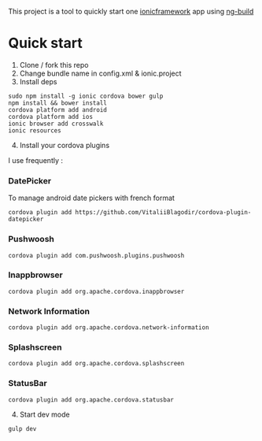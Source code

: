 This project is a tool to quickly start one [ionicframework](http://ionicframework.com/) app using [ng-build](https://github.com/izeau/ng-build)

# Quick start

1. Clone / fork this repo
2. Change bundle name in config.xml & ionic.project
3. Install deps

````
sudo npm install -g ionic cordova bower gulp
npm install && bower install
cordova platform add android
cordova platform add ios
ionic browser add crosswalk
ionic resources
````

4. Install your cordova plugins

I use frequently :

### DatePicker

To manage android date pickers with french format

``````
cordova plugin add https://github.com/VitaliiBlagodir/cordova-plugin-datepicker
``````

### Pushwoosh

``````
cordova plugin add com.pushwoosh.plugins.pushwoosh
``````

### Inappbrowser

``````
cordova plugin add org.apache.cordova.inappbrowser
``````

### Network Information

``````
cordova plugin add org.apache.cordova.network-information
``````

### Splashscreen

``````
cordova plugin add org.apache.cordova.splashscreen
``````

### StatusBar

``````
cordova plugin add org.apache.cordova.statusbar
``````

4. Start dev mode

````
gulp dev
````

